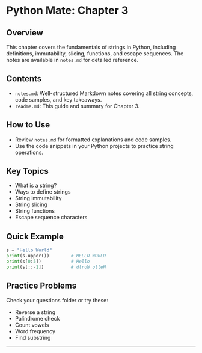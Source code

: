 # Python Mate: Chapter 3

## Overview
This chapter covers the fundamentals of strings in Python, including definitions, immutability, slicing, functions, and escape sequences. The notes are available in `notes.md` for detailed reference.

## Contents
- `notes.md`: Well-structured Markdown notes covering all string concepts, code samples, and key takeaways.
- `readme.md`: This guide and summary for Chapter 3.


## How to Use
- Review `notes.md` for formatted explanations and code samples.
- Use the code snippets in your Python projects to practice string operations.

## Key Topics
- What is a string?
- Ways to define strings
- String immutability
- String slicing
- String functions
- Escape sequence characters

## Quick Example
```python
s = "Hello World"
print(s.upper())        # HELLO WORLD
print(s[0:5])           # Hello
print(s[::-1])          # dlroW olleH
```

## Practice Problems
Check your questions folder or try these:
- Reverse a string
- Palindrome check
- Count vowels
- Word frequency
- Find substring

---